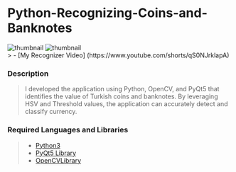 # Python-Recognizing-Coins-and-Banknotes




<img src="https://live.staticflickr.com/65535/54172934995_196fa5372f_z.jpg" alt="thumbnail" class="center">
<img src="https://live.staticflickr.com/65535/54172763553_001eec4be4_z.jpg" alt="thumbnail" class="center"><br/>
> - [My Recognizer Video] (https://www.youtube.com/shorts/qS0NJrklapA) <br/>

### Description
> I developed the application using Python, OpenCV, and PyQt5 that identifies the value of Turkish coins and banknotes. By leveraging HSV and Threshold values, the application can accurately detect and classify currency. <br/>


### Required Languages and Libraries
> - [Python3](https://www.python.org/downloads/) <br/>
> - [PyQt5 Library](https://www.pythonguis.com/pyqt5-tutorial/) <br/>
> - [OpenCVLibrary](https://docs.opencv.org/4.x/index.html) <br/>
